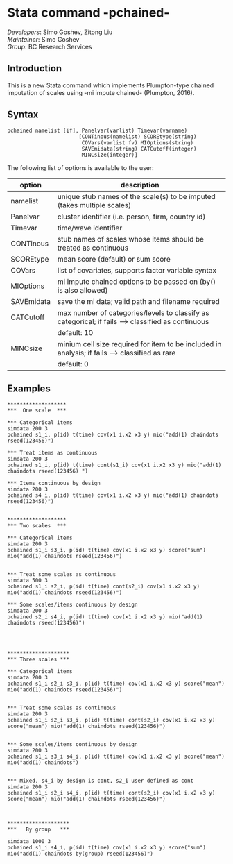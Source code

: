 Stata command -pchained-
===

*Developers*: Simo Goshev, Zitong Liu   
*Maintainer*: Simo Goshev  
*Group*: BC Research Services


Introduction
---

This is a new Stata command which implements Plumpton-type 
chained imputation of scales using -mi impute chained- (Plumpton, 2016).


Syntax
---

```
pchained namelist [if], Panelvar(varlist) Timevar(varname)
					   [CONTinous(namelist) SCOREtype(string)
					    COVars(varlist fv) MIOptions(string) 
					    SAVEmidata(string) CATCutoff(integer)
					    MINCsize(integer)]
```

The following list of options is available to the user:


| option      | description            |
|-------------|------------------------|
| namelist    | unique stub names of the scale(s) to be imputed (takes multiple scales) |
| Panelvar    | cluster identifier (i.e. person, firm, country id) |
| Timevar     | time/wave identifier |
| CONTinous   | stub names of scales whose items should be treated as continuous |
| SCOREtype   | mean score (default) or sum score |
| COVars      | list of covariates, supports factor variable syntax  |
| MIOptions   | mi impute chained options to be passed on (by() is also allowed) |
| SAVEmidata  | save the mi data; valid path and filename required|
| CATCutoff   | max number of categories/levels to classify as categorical; if fails --> classified as continuous |
|             | default: 10 |
| MINCsize    | minium cell size required for item to be included in analysis; if fails --> classified as rare |
|             | default: 0 |





Examples
---

```
*******************
***  One scale  ***

*** Categorical items
simdata 200 3
pchained s1_i, p(id) t(time) cov(x1 i.x2 x3 y) mio("add(1) chaindots rseed(123456)")

*** Treat items as continuous
simdata 200 3
pchained s1_i, p(id) t(time) cont(s1_i) cov(x1 i.x2 x3 y) mio("add(1) chaindots rseed(123456) ")

*** Items continuous by design
simdata 200 3
pchained s4_i, p(id) t(time) cov(x1 i.x2 x3 y) mio("add(1) chaindots rseed(123456)")


*******************
*** Two scales  ***

*** Categorical items
simdata 200 3
pchained s1_i s3_i, p(id) t(time) cov(x1 i.x2 x3 y) score("sum") mio("add(1) chaindots rseed(123456)")


*** Treat some scales as continuous
simdata 500 3
pchained s1_i s2_i, p(id) t(time) cont(s2_i) cov(x1 i.x2 x3 y) mio("add(1) chaindots rseed(123456)")

*** Some scales/items continuous by design
simdata 200 3
pchained s2_i s4_i, p(id) t(time) cov(x1 i.x2 x3 y) mio("add(1) chaindots rseed(123456)")




********************
*** Three scales ***

*** Categorical items
simdata 200 3
pchained s1_i s2_i s3_i, p(id) t(time) cov(x1 i.x2 x3 y) score("mean") mio("add(1) chaindots rseed(123456)")


*** Treat some scales as continuous
simdata 200 3
pchained s1_i s2_i s3_i, p(id) t(time) cont(s2_i) cov(x1 i.x2 x3 y) score("mean") mio("add(1) chaindots rseed(123456)")


*** Some scales/items continuous by design
simdata 200 3
pchained s1_i s3_i s4_i, p(id) t(time) cov(x1 i.x2 x3 y) score("mean") mio("add(1) chaindots")


*** Mixed, s4_i by design is cont, s2_i user defined as cont
simdata 200 3
pchained s1_i s2_i s4_i, p(id) t(time) cont(s2_i) cov(x1 i.x2 x3 y) score("mean") mio("add(1) chaindots rseed(123456)")



********************
***   By group   ***

simdata 1000 3
pchained s1_i s4_i, p(id) t(time) cov(x1 i.x2 x3 y) score("sum") mio("add(1) chaindots by(group) rseed(123456)")
```









